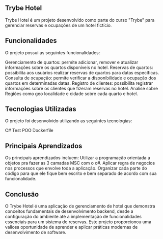 ## Trybe Hotel
Trybe Hotel é um projeto desenvolvido como parte do curso "Trybe" para gerenciar reservas e ocupações de um hotel fictício.

## Funcionalidades
O projeto possui as seguintes funcionalidades:

Gerenciamento de quartos: permite adicionar, remover e atualizar informações sobre os quartos disponíveis no hotel.
Reservas de quartos: possibilita aos usuários realizar reservas de quartos para datas específicas.
Consulta de ocupação: permite verificar a disponibilidade e ocupação dos quartos em determinadas datas.
Registro de clientes: possibilita registrar informações sobre os clientes que fizeram reservas no hotel.
Analise sobre Regiões como geo localidade e cidade sobre cada quarto e hotel.

## Tecnologias Utilizadas
O projeto foi desenvolvido utilizando as seguintes tecnologias:

C#
Test
POO
Dockerfile


## Principais Aprendizados
Os principais aprendizados incluem:
Utilizar a programação orientada a objetos pra fazer as 3 camadas MSC com o c#.
Aplicar regra de negocios nos processos que envolve toda a aplicação.
Organizar cada parte do código para que ele fique bem escrito e bem separado de acordo com sua funcionalidade.


## Conclusão
O Trybe Hotel é uma aplicação de gerenciamento de hotel que demonstra conceitos fundamentais de desenvolvimento backend, desde a configuração do ambiente até a implementação de funcionalidades essenciais para um sistema de reservas. Este projeto proporcionou uma valiosa oportunidade de aprender e aplicar práticas modernas de desenvolvimento de software.


